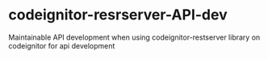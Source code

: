 # codeignitor-resrserver-API-dev
Maintainable API development when using codeignitor-restserver library on codeignitor for api development
